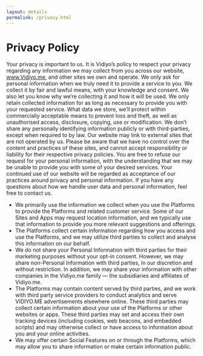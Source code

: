 ```yaml
---
layout: details
permalink: /privacy.html
---
```


# Privacy Policy
Your privacy is important to us. It is Vidiyo’s policy to respect your privacy regarding any information we may collect from you across our website, www.Vidiyo.me, and other sites we own and operate.
We only ask for personal information when we truly need it to provide a service to you. We collect it by fair and lawful means, with your knowledge and consent. We also let you know why we’re collecting it and how it will be used.
We only retain collected information for as long as necessary to provide you with your requested service. What data we store, we’ll protect within commercially acceptable means to prevent loss and theft, as well as unauthorised access, disclosure, copying, use or modification.
We don’t share any personally identifying information publicly or with third-parties, except when required to by law.
Our website may link to external sites that are not operated by us. Please be aware that we have no control over the content and practices of these sites, and cannot accept responsibility or liability for their respective privacy policies.
You are free to refuse our request for your personal information, with the understanding that we may be unable to provide you with some of your desired services.
Your continued use of our website will be regarded as acceptance of our practices around privacy and personal information. If you have any questions about how we handle user data and personal information, feel free to contact us.
 
*	We primarily use the information we collect when you use the Platforms to provide the Platforms and related customer service. Some of our Sites and Apps may request location information, and we typically use that information to provide you more relevant suggestions and offerings.
*	The Platforms collect certain information regarding how you access and use the Platforms, and we may utilize third parties to collect and analyse this information on our behalf.
*	We do not share your Personal Information with third parties for their marketing purposes without your opt-in consent. However, we may share non-Personal Information with third parties, in our discretion and without restriction. In addition, we may share your information with other companies in the Vidiyo.me family — the subsidiaries and affiliates of Vidiyo.me.
*	The Platforms may contain content served by third parties, and we work with third party service providers to conduct analytics and serve VIDIYO.ME advertisements elsewhere online. These third parties may collect certain information about your use of the Platforms or other websites or apps. These third parties may set and access their own tracking devices (including cookies, web beacons, and embedded scripts) and may otherwise collect or have access to information about you and your online activities. 
*	We may offer certain Social Features on or through the Platforms, which may allow you to share information or make certain information public.
